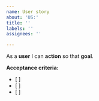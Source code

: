 ```yaml
---
name: User story
about: 'US:'
title: ''
labels: ''
assignees: ''

---
```


As a **user** I can **action** so that **goal**.

**Acceptance criteria:**
- [ ]
- [ ]
- [ ]
